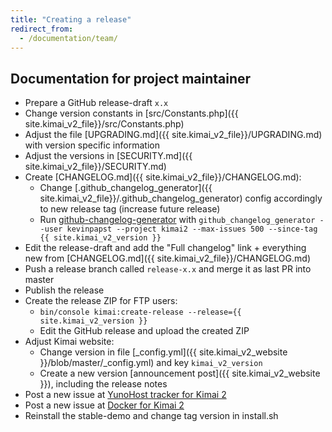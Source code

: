 ```yaml
---
title: "Creating a release"
redirect_from: 
  - /documentation/team/
---
```


## Documentation for project maintainer

- Prepare a GitHub release-draft `x.x`
- Change version constants in [src/Constants.php]({{ site.kimai_v2_file}}/src/Constants.php)
- Adjust the file [UPGRADING.md]({{ site.kimai_v2_file}}/UPGRADING.md) with version specific information
- Adjust the versions in [SECURITY.md]({{ site.kimai_v2_file}}/SECURITY.md)
- Create [CHANGELOG.md]({{ site.kimai_v2_file}}/CHANGELOG.md):
  - Change [.github_changelog_generator]({{ site.kimai_v2_file}}/.github_changelog_generator) config accordingly to new release tag (increase future release)
  - Run [github-changelog-generator](https://github.com/github-changelog-generator/github-changelog-generator) with `github_changelog_generator --user kevinpapst --project kimai2 --max-issues 500 --since-tag {{ site.kimai_v2_version }}`
- Edit the release-draft and add the "Full changelog" link + everything new from [CHANGELOG.md]({{ site.kimai_v2_file}}/CHANGELOG.md)
- Push a release branch called `release-x.x` and merge it as last PR into master
- Publish the release
- Create the release ZIP for FTP users: 
  - `bin/console kimai:create-release --release={{ site.kimai_v2_version }}`
  - Edit the GitHub release and upload the created ZIP
- Adjust Kimai website:
  - Change version in file [_config.yml]({{ site.kimai_v2_website }}/blob/master/_config.yml) and key `kimai_v2_version`  
  - Create a new version [announcement post]({{ site.kimai_v2_website }}), including the release notes
- Post a new issue at [YunoHost tracker for Kimai 2](https://github.com/YunoHost-Apps/kimai2_ynh)
- Post a new issue at [Docker for Kimai 2](https://github.com/tobybatch/kimai2)
- Reinstall the stable-demo and change tag version in install.sh
